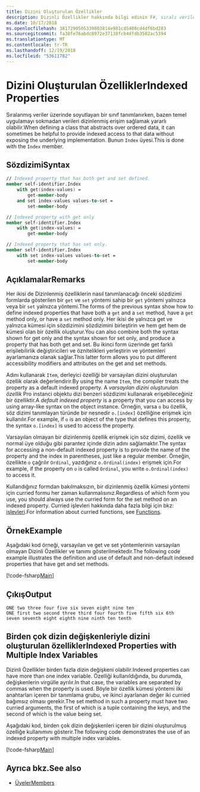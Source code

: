 ```yaml
---
title: Dizini Oluşturulan Özellikler
description: Dizinli Özellikler hakkında bilgi edinin F#, sıralı verilerine dizi benzeri erişim verin.
ms.date: 10/17/2018
ms.openlocfilehash: 3817290505339803814e981cd5408cd4df6bd283
ms.sourcegitcommit: fa38fe76abdc8972e37138fcb4dfdb3502ac5394
ms.translationtype: MT
ms.contentlocale: tr-TR
ms.lasthandoff: 12/19/2018
ms.locfileid: "53611782"
---
```

# <a name="indexed-properties"></a><span data-ttu-id="98848-103">Dizini Oluşturulan Özellikler</span><span class="sxs-lookup"><span data-stu-id="98848-103">Indexed Properties</span></span>

<span data-ttu-id="98848-104">Sıralanmış veriler üzerinde soyutlayan bir sınıf tanımlanırken, bazen temel uygulamayı sokmadan verileri dizinlenmiş erişim sağlamak yararlı olabilir.</span><span class="sxs-lookup"><span data-stu-id="98848-104">When defining a class that abstracts over ordered data, it can sometimes be helpful to provide indexed access to that data without exposing the underlying implementation.</span></span> <span data-ttu-id="98848-105">Bunun `Index` üyesi.</span><span class="sxs-lookup"><span data-stu-id="98848-105">This is done with the `Index` member.</span></span>

## <a name="syntax"></a><span data-ttu-id="98848-106">Sözdizimi</span><span class="sxs-lookup"><span data-stu-id="98848-106">Syntax</span></span>

```fsharp
// Indexed property that has both get and set defined.
member self-identifier.Index
    with get(index-values) =
        get-member-body
    and set index-values values-to-set =
        set-member-body

// Indexed property with get only
member self-identifier.Index
    with get(index-values) =
        get-member-body

// Indexed property that has set only.
member self-identifier.Index
    with set index-values values-to-set =
        set-member-body
```

## <a name="remarks"></a><span data-ttu-id="98848-107">Açıklamalar</span><span class="sxs-lookup"><span data-stu-id="98848-107">Remarks</span></span>

<span data-ttu-id="98848-108">Her ikisi de Dizinlenmiş özelliklerin nasıl tanımlanacağı önceki sözdizimi formlarda gösterilen bir `get` ve `set` yöntemi sahip bir `get` yöntemi yalnızca veya bir `set` yalnızca yöntemi.</span><span class="sxs-lookup"><span data-stu-id="98848-108">The forms of the previous syntax show how to define indexed properties that have both a `get` and a `set` method, have a `get` method only, or have a `set` method only.</span></span> <span data-ttu-id="98848-109">Her ikisi de yalnızca get ve yalnızca kümesi için sözdizimini sözdizimini birleştirin ve hem get hem de kümesi olan bir özellik oluşturur.</span><span class="sxs-lookup"><span data-stu-id="98848-109">You can also combine both the syntax shown for get only and the syntax shown for set only, and produce a property that has both get and set.</span></span> <span data-ttu-id="98848-110">Bu ikinci form üzerinde get farklı erişilebilirlik değiştiricileri ve öznitelikleri yerleştirin ve yöntemleri ayarlamanıza olanak sağlar.</span><span class="sxs-lookup"><span data-stu-id="98848-110">This latter form allows you to put different accessibility modifiers and attributes on the get and set methods.</span></span>

<span data-ttu-id="98848-111">Adını kullanarak `Item`, derleyici özelliği bir varsayılan dizini oluşturulan özellik olarak değerlendirir.</span><span class="sxs-lookup"><span data-stu-id="98848-111">By using the name `Item`, the compiler treats the property as a default indexed property.</span></span> <span data-ttu-id="98848-112">A *varsayılan dizini oluşturulan özellik* Pro instanci objektu dizi benzeri sözdizimi kullanarak erişebileceğiniz bir özelliktir.</span><span class="sxs-lookup"><span data-stu-id="98848-112">A *default indexed property* is a property that you can access by using array-like syntax on the object instance.</span></span> <span data-ttu-id="98848-113">Örneğin, varsa `o` bu özellik, söz dizimi tanımlayan türünde bir nesnedir `o.[index]` özelliğine erişmek için kullanılır.</span><span class="sxs-lookup"><span data-stu-id="98848-113">For example, if `o` is an object of the type that defines this property, the syntax `o.[index]` is used to access the property.</span></span>

<span data-ttu-id="98848-114">Varsayılan olmayan bir dizinlenmiş özellik erişmek için söz dizimi, özellik ve normal üye olduğu gibi parantez içinde dizin adını sağlamaktır.</span><span class="sxs-lookup"><span data-stu-id="98848-114">The syntax for accessing a non-default indexed property is to provide the name of the property and the index in parentheses, just like a regular member.</span></span> <span data-ttu-id="98848-115">Örneğin, özellikte `o` çağrılır `Ordinal`, yazdığınız `o.Ordinal(index)` erişmek için.</span><span class="sxs-lookup"><span data-stu-id="98848-115">For example, if the property on `o` is called `Ordinal`, you write `o.Ordinal(index)` to access it.</span></span>

<span data-ttu-id="98848-116">Kullandığınız formdan bakılmaksızın, bir dizinlenmiş özellik kümesi yöntemi için curried formu her zaman kullanmalısınız.</span><span class="sxs-lookup"><span data-stu-id="98848-116">Regardless of which form you use, you should always use the curried form for the set method on an indexed property.</span></span> <span data-ttu-id="98848-117">Curried işlevleri hakkında daha fazla bilgi için bkz: [işlevleri](../functions/index.md).</span><span class="sxs-lookup"><span data-stu-id="98848-117">For information about curried functions, see [Functions](../functions/index.md).</span></span>

## <a name="example"></a><span data-ttu-id="98848-118">Örnek</span><span class="sxs-lookup"><span data-stu-id="98848-118">Example</span></span>

<span data-ttu-id="98848-119">Aşağıdaki kod örneği, varsayılan ve get ve set yöntemlerinin varsayılan olmayan Dizinli Özellikler ve tanımı gösterilmektedir.</span><span class="sxs-lookup"><span data-stu-id="98848-119">The following code example illustrates the definition and use of default and non-default indexed properties that have get and set methods.</span></span>

[!code-fsharp[Main](../../../../samples/snippets/fsharp/lang-ref-1/snippet3301.fs)]

## <a name="output"></a><span data-ttu-id="98848-120">Çıkış</span><span class="sxs-lookup"><span data-stu-id="98848-120">Output</span></span>

```console
ONE two three four five six seven eight nine ten
ONE first two second three third four fourth five fifth six 6th
seven seventh eight eighth nine ninth ten tenth
```

## <a name="indexed-properties-with-multiple-index-variables"></a><span data-ttu-id="98848-121">Birden çok dizin değişkenleriyle dizini oluşturulan özellikler</span><span class="sxs-lookup"><span data-stu-id="98848-121">Indexed Properties with Multiple Index Variables</span></span>

<span data-ttu-id="98848-122">Dizinli Özellikler birden fazla dizin değişkeni olabilir.</span><span class="sxs-lookup"><span data-stu-id="98848-122">Indexed properties can have more than one index variable.</span></span> <span data-ttu-id="98848-123">Özelliği kullanıldığında, bu durumda, değişkenlerin virgülle ayrılır.</span><span class="sxs-lookup"><span data-stu-id="98848-123">In that case, the variables are separated by commas when the property is used.</span></span> <span data-ttu-id="98848-124">Böyle bir özellik kümesi yöntemi ilki anahtarları içeren bir tanımlama grubu, ve ikinci ayarlanan değer iki curried bağımsız olması gerekir.</span><span class="sxs-lookup"><span data-stu-id="98848-124">The set method in such a property must have two curried arguments, the first of which is a tuple containing the keys, and the second of which is the value being set.</span></span>

<span data-ttu-id="98848-125">Aşağıdaki kod, birden çok dizin değişkenleri içeren bir dizini oluşturulmuş özelliğe kullanımını gösterir.</span><span class="sxs-lookup"><span data-stu-id="98848-125">The following code demonstrates the use of an indexed property with multiple index variables.</span></span>

[!code-fsharp[Main](../../../../samples/snippets/fsharp/lang-ref-1/snippet3302.fs)]

## <a name="see-also"></a><span data-ttu-id="98848-126">Ayrıca bkz.</span><span class="sxs-lookup"><span data-stu-id="98848-126">See also</span></span>

- [<span data-ttu-id="98848-127">Üyeler</span><span class="sxs-lookup"><span data-stu-id="98848-127">Members</span></span>](index.md)